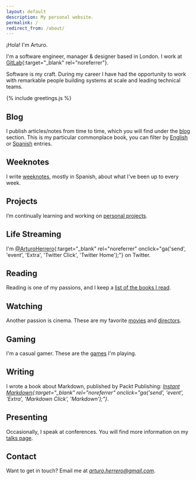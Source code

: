 ```yaml
---
layout: default
description: My personal website.
permalink: /
redirect_from: /about/
---
```


¡Hola! I'm Arturo.

I'm a software engineer, manager & designer based in London. I work at [GitLab][9]{:target="_blank" rel="noreferrer"}.

Software is my craft. During my career I have had the opportunity to work with
remarkable people building systems at scale and leading technical teams.

{% include greetings.js %}


## Blog

I publish articles/notes from time to time, which you will find under the [blog][3] section.
This is my particular commonplace book, you can filter by [English][1] or [Spanish][2] entries.


## Weeknotes

I write [weeknotes][14], mostly in Spanish, about what I've been up to every week.


## Projects

I’m continually learning and working on [personal projects][8].


## Life Streaming

I'm [@ArturoHerrero][4]{:target="_blank" rel="noreferrer" onclick="ga('send', 'event', 'Extra', 'Twitter Click', 'Twitter Home');"} on Twitter.


## Reading

Reading is one of my passions, and I keep a [list of the books I read][7].


## Watching

Another passion is cinema. These are my favorite [movies][11] and [directors][12].


## Gaming

I'm a casual gamer. These are the [games][13] I'm playing.


## Writing

I wrote a book about Markdown, published by Packt Publishing: *[Instant Markdown][5]{:target="_blank" rel="noreferrer" onclick="ga('send', 'event', 'Extra', 'Markdown Click', 'Markdown');"}*.


## Presenting

Occasionally, I speak at conferences. You will find more information on my [talks page][6].


## Contact

Want to get in touch? Email me at *<arturo.herrero@gmail.com>*.

[1]: /blog-en/
[2]: /blog-es/
[3]: /blog/
[4]: https://twitter.com/ArturoHerrero
[5]: https://www.packtpub.com/web-development/instant-markdown-instant
[6]: /talks/
[7]: /books/
[8]: /projects/
[9]: https://gitlab.com
[11]: /movies/
[12]: /directors/
[13]: /games/
[14]: /weeknotes/
